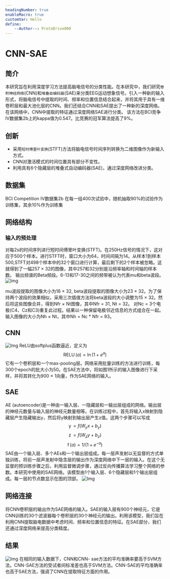 ```yaml
---
headingNumber: true
enableMacro: true
customVar: Hello
define:
    --Author--: ProtoDrive000
---
```

# CNN-SAE
## 简介
本研究旨在利用深度学习方法提高脑电信号的分类性能。在本研究中，我们研究`卷积神经网络`(CNN)和`堆叠自编码器`(SAE)来分类EEG运动想象信号。引入一种新的输入形式，将脑电信号中提取的时间、频率和位置信息结合起来，并将其用于具有一维卷积层和最大池化层的CNN。我们还结合CNN和SAE提出了一种新的深度网络。在该网络中，CNN中提取的特征通过深度网络SAE进行分类。
该方法在BCI竞争IV数据集2b上的kappa值为0.547。比竞赛的冠军算法提高了9%。

## 创新
- 采用`短时傅里叶变换`(STFT)方法将脑电信号时间序列转换为二维图像作为新输入方式。
- CNN对激活模式的时间位置具有部分不变性。
- 利用具有6个隐藏层的堆叠式自动编码器(SAE)，通过深度网络改进分类。

## 数据集
BCI Competition IV数据集2b
在每一组400次试验中，随机抽取90%的试验作为训练集，其余10%作为训练集
## 网络结构

### 输入的预处理
对每2s的时间序列进行短时间傅里叶变换(STFT)。在250Hz信号的情况下，这对应于500个样本。进行STFT时，窗口大小为64，时间间隔为14。从样本1到样本500,STFT对498个样本中的32个窗口进行计算，最后剩下的2个样本被忽略。这就得到了一幅257 × 32的图像，其中257和32分别是沿频率轴和时间轴的样本数。
输出频谱的Beta频段。6-13和17-30之间的频带被认为代表mu和beta波段。
![Img](https://imgpool.protodrive.xyz/img/yank-note-picgo-img-20220801134058.png)

mu波段提取的图像大小为16 × 32, beta波段提取的图像大小为23 × 32。为了保持两个波段的效果相似，采用三次插值方法将beta波段的大小调整为15 × 32。然后将这些图像合并，得到Nfr × Nt图像，其中Nfr = 31, Nt = 32。
对Nc = 3个电极(C4、Cz和C3)重复此过程。结果以一种保留电极邻近信息的方式组合在一起。输入图像的大小为Nh × Nt，其中Nh = Nc * Nfr = 93。
## CNN
![Img](https://imgpool.protodrive.xyz/img/yank-note-picgo-img-20220801133932.png)
ReLU由softplus函数逼近，定义为
$$
\operatorname{RELU}(a)=\ln (1+e^a)
$$
它有一个卷积层和一个max-pooling层。网络采用批量训练的方法进行训练，每300个epoch的批大小为50。在SAE方法中，将如图1所示的输入图像进行下采样，并将其转化为900 × 1向量，作为SAE网络的输入。
## SAE
AE (autoencoder)是一种由一输入层、一隐藏层和一输出层组成的网络。输出层的神经元数量与输入层的神经元数量相等。在训练过程中，首先将输入x映射到隐藏层产生隐藏输出y，然后将y映射到输出层产生z值。这两个步骤可以写成
$$
\operatorname{y}=f(W_yx+b_y)
$$
$$
\operatorname{z}=f(W_zy+b_z)
$$
$$
\operatorname{f}(a)=1/ (1+e^{-a})
$$
SAE由一个输入层、多个AEs和一个输出层组成。每一层声发射以无监督的方式单独训练，将前一层声发射中隐含层的输出作为深度网络中下一层的输入。在这个无监督的预训练步骤之后，利用监督微调步骤，通过反向传播算法学习整个网络的参数。本研究中使用的SAE网络。该模型由1个输入层、6个隐藏层和1个输出层组成。每一层的节点数显示在图的顶部。
![Img](https://imgpool.protodrive.xyz/img/yank-note-picgo-img-20220801140104.png)
## 网络连接
将CNN卷积层的输出作为SAE网络的输入。SAE的输入层有900个神经元，它是CNN训练的30个滤波器每个卷积层的30个神经元的输出。利用该模型，我们旨在利用CNN提取脑电数据中考虑时间、频率和位置信息的特征。在SAE部分，我们还通过深度网络来提高分类精度。

## 结果
![Img](https://imgpool.protodrive.xyz/img/yank-note-picgo-img-20220801140407.png)
在相同的输入数据下，CNN和CNN- sae方法的平均准确率要高于SVM方法。CNN-SAE方法的受试者间标准差也高于SVM方法。CNN-SAE的平均准确率也高于SAE方法，强调了CNN在提取特征方面的作用。
